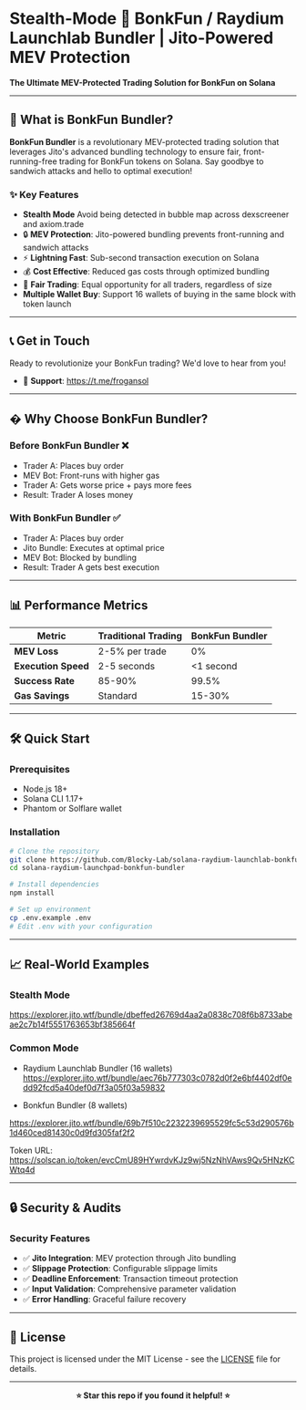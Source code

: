 # Stealth-Mode 🚀 BonkFun / Raydium Launchlab Bundler | Jito-Powered MEV Protection
**The Ultimate MEV-Protected Trading Solution for BonkFun on Solana**

---

## 🎯 What is BonkFun Bundler?

**BonkFun Bundler** is a revolutionary MEV-protected trading solution that leverages Jito's advanced bundling technology to ensure fair, front-running-free trading for BonkFun tokens on Solana. Say goodbye to sandwich attacks and hello to optimal execution!

### ✨ Key Features
- **Stealth Mode** Avoid being detected in bubble map across dexscreener and axiom.trade
- 🔒 **MEV Protection**: Jito-powered bundling prevents front-running and sandwich attacks
- ⚡ **Lightning Fast**: Sub-second transaction execution on Solana
- 💰 **Cost Effective**: Reduced gas costs through optimized bundling
- 🎯 **Fair Trading**: Equal opportunity for all traders, regardless of size
- **Multiple Wallet Buy**: Support 16 wallets of buying in the same block with token launch
---

## 📞 Get in Touch

Ready to revolutionize your BonkFun trading? We'd love to hear from you!
- 🐛 **Support**: https://t.me/frogansol

---
## � Why Choose BonkFun Bundler?

### Before BonkFun Bundler ❌
- Trader A: Places buy order
- MEV Bot: Front-runs with higher gas
- Trader A: Gets worse price + pays more fees
- Result: Trader A loses money

### With BonkFun Bundler ✅
- Trader A: Places buy order
- Jito Bundle: Executes at optimal price
- MEV Bot: Blocked by bundling
- Result: Trader A gets best execution


---

## 📊 Performance Metrics

| Metric | Traditional Trading | BonkFun Bundler |
|--------|-------------------|-----------------|
| **MEV Loss** | 2-5% per trade | 0% |
| **Execution Speed** | 2-5 seconds | <1 second |
| **Success Rate** | 85-90% | 99.5% |
| **Gas Savings** | Standard | 15-30% |

---

## 🛠️ Quick Start

### Prerequisites
- Node.js 18+ 
- Solana CLI 1.17+
- Phantom or Solflare wallet

### Installation

```bash
# Clone the repository
git clone https://github.com/Blocky-Lab/solana-raydium-launchlab-bonkfun-bundler.git
cd solana-raydium-launchpad-bonkfun-bundler

# Install dependencies
npm install

# Set up environment
cp .env.example .env
# Edit .env with your configuration
```

---

## 📈 Real-World Examples
### Stealth Mode 
https://explorer.jito.wtf/bundle/dbeffed26769d4aa2a0838c708f6b8733abeae2c7b14f5551763653bf385664f
### Common Mode
- Raydium Launchlab Bundler (16 wallets)
https://explorer.jito.wtf/bundle/aec76b777303c0782d0f2e6bf4402df0edd92fcd5a40def0d7f3a05f03a59832

- Bonkfun Bundler (8 wallets)

https://explorer.jito.wtf/bundle/69b7f510c2232239695529fc5c53d290576b1d460ced81430c0d9fd305faf2f2

Token URL: https://solscan.io/token/evcCmU89HYwrdvKJz9wj5NzNhVAws9Qv5HNzKCWtq4d

---

## 🔒 Security & Audits

### Security Features
- ✅ **Jito Integration**: MEV protection through Jito bundling
- ✅ **Slippage Protection**: Configurable slippage limits
- ✅ **Deadline Enforcement**: Transaction timeout protection
- ✅ **Input Validation**: Comprehensive parameter validation
- ✅ **Error Handling**: Graceful failure recovery


---

## 📄 License

This project is licensed under the MIT License - see the [LICENSE](LICENSE) file for details.

---

<div align="center">

**⭐ Star this repo if you found it helpful! ⭐**

</div>
